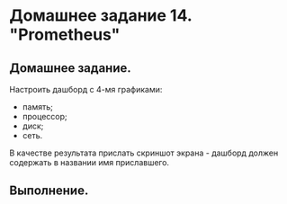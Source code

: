 # Домашнее задание 14. "Prometheus"

## Домашнее задание.

Настроить дашборд с 4-мя графиками:
- память;
- процессор;
- диск;
- сеть.

В качестве результата прислать скриншот экрана - дашборд должен содержать в названии имя приславшего.

## Выполнение.

